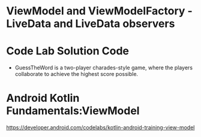 ViewModel and ViewModelFactory -  LiveData and LiveData observers
==================================
Code Lab Solution Code
==================================

* GuessTheWord is a two-player charades-style game, where the players collaborate to achieve the highest score possible.

Android Kotlin Fundamentals:ViewModel
==================================
https://developer.android.com/codelabs/kotlin-android-training-view-model 


 

